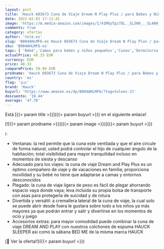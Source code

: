 ```yaml
---
layout: post
title: 'Hauck 603673 Cuna de Viaje Dream N Play Plus / para Bebes y Niños de Nacimiento hasta 15 kg / 60 x 120 cm / Entrada Lateral / Plegable / Compacta / Bolsa de Transporte / Beige'
date: 2022-02-01 17:11:41
image: 'https://m.media-amazon.com/images/I/41MOyTpz7DL._SL500_._SL400_.jpg'
comments: true
category: ofertas
author: 'tole.es'
slug: 'B004AHLMF6-es Hauck 603673 Cuna de Viaje Dream N Play Plus / para Bebes...'
sku: 'B004AHLMF6-es'
tags: [ 'Bebé','Camas para bebés y niños pequeños','Cunas','Dormitorio','Muebles para bebé','hauck', ]
actualPrice: 48.33 EUR
currency: EUR
price: 48.33
comparePrice: 59.99 EUR
prodname: 'Hauck 603673 Cuna de Viaje Dream N Play Plus / para Bebes y Niños de Nacimiento hasta 15 kg / 60 x 120 cm / Entrada Lateral / Plegable / Compacta / Bolsa de Transporte / Beige'
country: 'es'
flag: '🇪🇸'
brand: 'Hauck'
buyurl: 'https://www.amazon.es/dp/B004AHLMF6/?tag=tolees-21'
descuento: '19.44'
average: '47.78'
---
```


Está [{{< param title >}}]({{< param buyurl >}}) en el siguiente enlace!

[![{{< param prodname >}}]({{< param image >}})]({{< param buyurl >}})

ℹ️:

- Ventanas: la red permite que la cuna este ventilada y que el aire circule de forma natural; usted podrá controlar el hijo de cualquier ángulo de la habitación; total visibilidad para mayor tranquilidad incluso en momentos de siesta y descanso
- Adecuado para los viajes: la cuna de viaje Dream and Play Plus es un óptimo compañero de viaje y de vacaciones en familia; proporciona movilidad y su bebé no tiene que adaptarse a camas y entornos desconocidos
- Plegado: la cuna de viaje ligera de peso es fácil de plegar ahorrando espacio vaya donde vaya; leva incluida su propia bolsa de transporte con asas para protegerla de suicidad y de rotura
- Divertida y versátil: a cremallera lateral de la cuna de viaje, la cual solo se puede abrir desde fuera le gustara sobre todo a los niños ya más mayores ya que podrán entrar y salir y divertirse en los momentos de ocio y juego
- Accesorios extras: para mayor comodidad puede combinar la cuna de viaje DREAM AND PLAY con nuestros colchones de espuma HAUCK SLEEPER asi como la sábana BED ME de la misma marca HAUCK

[🛒 Ver la oferta!!]({{< param buyurl >}})
